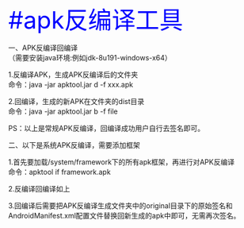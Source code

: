 <font color=blue size=10>#apk反编译工具</font>


一、APK反编译回编译<br>
（需要安装java环境:例如jdk-8u191-windows-x64）

1.反编译APK，生成APK反编译后的文件夹<br>
命令：java -jar apktool.jar d -f xxx.apk

2.回编译，生成的新APK在文件夹的dist目录<br>
命令：java -jar apktool.jar b -f file

PS：以上是常规APK反编译，回编译成功用户自行去签名即可。

二、以下是系统APK反编译，需要添加框架

1.首先要加载/system/framework下的所有apk框架，再进行对APK反编译<br>
命令：apktool if framework.apk

2.反编译回编译如上

3.回编译后需要把APK反编译生成文件夹中的original目录下的原始签名和AndroidManifest.xml配置文件替换回新生成的apk中即可，无需再次签名。


